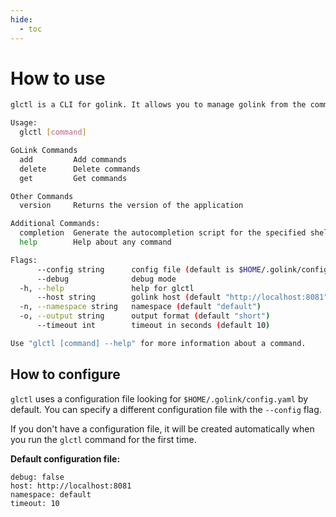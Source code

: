```yaml
---
hide:
  - toc
---
```


# How to use

```bash
glctl is a CLI for golink. It allows you to manage golink from the command line.

Usage:
  glctl [command]

GoLink Commands
  add         Add commands
  delete      Delete commands
  get         Get commands

Other Commands
  version     Returns the version of the application

Additional Commands:
  completion  Generate the autocompletion script for the specified shell
  help        Help about any command

Flags:
      --config string      config file (default is $HOME/.golink/config.yaml)
      --debug              debug mode
  -h, --help               help for glctl
      --host string        golink host (default "http://localhost:8081")
  -n, --namespace string   namespace (default "default")
  -o, --output string      output format (default "short")
      --timeout int        timeout in seconds (default 10)

Use "glctl [command] --help" for more information about a command.
```

## How to configure

`glctl` uses a configuration file looking for `$HOME/.golink/config.yaml` by default.
You can specify a different configuration file with the `--config` flag.

If you don't have a configuration file, it will be created automatically when you run the `glctl` command for the first time.

**Default configuration file:**

```{ .yaml .copy }
debug: false
host: http://localhost:8081
namespace: default
timeout: 10
```
